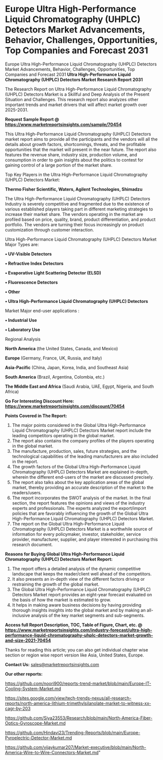 # Europe Ultra High-Performance Liquid Chromatography (UHPLC) Detectors Market Advancements, Behavior, Challenges, Opportunities, Top Companies and Forecast 2031
Europe Ultra High-Performance Liquid Chromatography (UHPLC) Detectors Market Advancements, Behavior, Challenges, Opportunities, Top Companies and Forecast 2031
<strong>Ultra High-Performance Liquid Chromatography (UHPLC) Detectors Market Research Report 2031</strong>

The Research Report on Ultra High-Performance Liquid Chromatography (UHPLC) Detectors Market is a Skillful and Deep Analysis of the Present Situation and Challenges. This research report also analyzes other important trends and market drivers that will affect market growth over 2025-2031.

<strong>Request Sample Report @ <a href=https://www.marketreportsinsights.com/sample/70454>https://www.marketreportsinsights.com/sample/70454</a></strong>

This Ultra High-Performance Liquid Chromatography (UHPLC) Detectors market report aims to provide all the participants and the vendors will all the details about growth factors, shortcomings, threats, and the profitable opportunities that the market will present in the near future. The report also features the revenue share, industry size, production volume, and consumption in order to gain insights about the politics to contest for gaining control of a large portion of the market share.

Top Key Players in the Ultra High-Performance Liquid Chromatography (UHPLC) Detectors Market:

<strong>Thermo Fisher Scientific, Waters, Agilent Technologies, Shimadzu</strong>

The Ultra High-Performance Liquid Chromatography (UHPLC) Detectors Industry is severely competitive and fragmented due to the existence of various established players taking part in different marketing strategies to increase their market share. The vendors operating in the market are profiled based on price, quality, brand, product differentiation, and product portfolio. The vendors are turning their focus increasingly on product customization through customer interaction.

Ultra High-Performance Liquid Chromatography (UHPLC) Detectors Market Major Types are:

<strong>• UV-Visible Detectors

• Refractive Index Detectors

• Evaporative Light Scattering Detector (ELSD)

• Fluorescence Detectors

• Other

• Ultra High-Performance Liquid Chromatography (UHPLC) Detectors</strong>

Market Major end-user applications :

<strong>• Industrial Use

• Laboratory Use</strong>

Regional Analysis

</u><strong><b>North America</b></strong> (the United States, Canada, and Mexico)

<strong><b>Europe </b></strong>(Germany, France, UK, Russia, and Italy)

<strong><b>Asia-Pacific</b></strong> (China, Japan, Korea, India, and Southeast Asia)

<strong><b>South America</b></strong> (Brazil, Argentina, Colombia, etc.)

<strong><b>The Middle East and Africa</b></strong> (Saudi Arabia, UAE, Egypt, Nigeria, and South Africa)

<strong>Go For Interesting Discount Here: <a href=https://www.marketreportsinsights.com/discount/70454>https://www.marketreportsinsights.com/discount/70454</a></strong>

<strong>Points Covered in The Report:</strong>
<ol>
  <li>The major points considered in the Global Ultra High-Performance Liquid Chromatography (UHPLC) Detectors Market report include the leading competitors operating in the global market.</li>
  <li>The report also contains the company profiles of the players operating in the global market.</li>
  <li>The manufacture, production, sales, future strategies, and the technological capabilities of the leading manufacturers are also included in the report.</li>
  <li>The growth factors of the Global Ultra High-Performance Liquid Chromatography (UHPLC) Detectors Market are explained in-depth, wherein the different end-users of the market are discussed precisely.</li>
  <li>The report also talks about the key application areas of the global market, thereby providing an accurate description of the market to the readers/users.</li>
  <li>The report incorporates the SWOT analysis of the market. In the final section, the report features the opinions and views of the industry experts and professionals. The experts analyzed the export/import policies that are favorably influencing the growth of the Global Ultra High-Performance Liquid Chromatography (UHPLC) Detectors Market.</li>
  <li>The report on the Global Ultra High-Performance Liquid Chromatography (UHPLC) Detectors Market is a worthwhile source of information for every policymaker, investor, stakeholder, service provider, manufacturer, supplier, and player interested in purchasing this research document.</li>
</ol>
<strong>Reasons for Buying Global Ultra High-Performance Liquid Chromatography (UHPLC) Detectors Market Report:</strong>

<ol>
  <li>The report offers a detailed analysis of the dynamic competitive landscape that keeps the reader/client well ahead of the competitors.</li>
  <li>It also presents an in-depth view of the different factors driving or restraining the growth of the global market.</li>
  <li>The Global Ultra High-Performance Liquid Chromatography (UHPLC) Detectors Market report provides an eight-year forecast evaluated on the basis of how the market is estimated to grow.</li>
  <li>It helps in making aware business decisions by having providing thorough insights insights into the global market and by making an all-inclusive analysis of the key market segments and sub-segments.</li>
</ol>
<strong>Access full Report Description, TOC, Table of Figure, Chart, etc. @ <a href=https://www.marketreportsinsights.com/industry-forecast/ultra-high-performance-liquid-chromatography-uhplc-detectors-market-growth-and-size-2021-70454>https://www.marketreportsinsights.com/industry-forecast/ultra-high-performance-liquid-chromatography-uhplc-detectors-market-growth-and-size-2021-70454</a></strong>


Thanks for reading this article; you can also get individual chapter wise section or region wise report version like Asia, United States, Europe.

<strong>Contact Us:</strong>
sales@marketreportsinsights.com

<strong>Our other reports:</strong>

<a href=https://github.com/noori900/reports-trend-market/blob/main/Europe-IT-Cooling-System-Market.md>https://github.com/noori900/reports-trend-market/blob/main/Europe-IT-Cooling-System-Market.md</a>

<a href=https://sites.google.com/view/tech-trends-nexus/all-research-reports/north-america-lithium-trimethylsilanolate-market-to-witness-xx-cagr-by-203>https://sites.google.com/view/tech-trends-nexus/all-research-reports/north-america-lithium-trimethylsilanolate-market-to-witness-xx-cagr-by-203</a>

<a href=https://github.com/Siya23553/Research/blob/main/North-America-Fiber-Optics-Gyroscope-Market.md>https://github.com/Siya23553/Research/blob/main/North-America-Fiber-Optics-Gyroscope-Market.md</a>

<a href=https://github.com/Hindavi23/Trending-Reports/blob/main/Europe-Pyroelectric-Detector-Market.md>https://github.com/Hindavi23/Trending-Reports/blob/main/Europe-Pyroelectric-Detector-Market.md</a>

<a href=https://github.com/vijaykumar207/Market-executive/blob/main/North-America-Wire-to-Wire-Connectors-Market.md>https://github.com/vijaykumar207/Market-executive/blob/main/North-America-Wire-to-Wire-Connectors-Market.md</a>"
